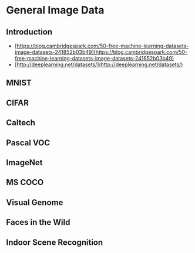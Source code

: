 # General Image Data

## Introduction

* [https://blog.cambridgespark.com/50-free-machine-learning-datasets-image-datasets-241852b03b49](https://blog.cambridgespark.com/50-free-machine-learning-datasets-image-datasets-241852b03b49)
* [http://deeplearning.net/datasets/](http://deeplearning.net/datasets/)

## MNIST

## CIFAR

## Caltech

## Pascal VOC

## ImageNet

## MS COCO

## Visual Genome

## Faces in the Wild

## Indoor Scene Recognition



